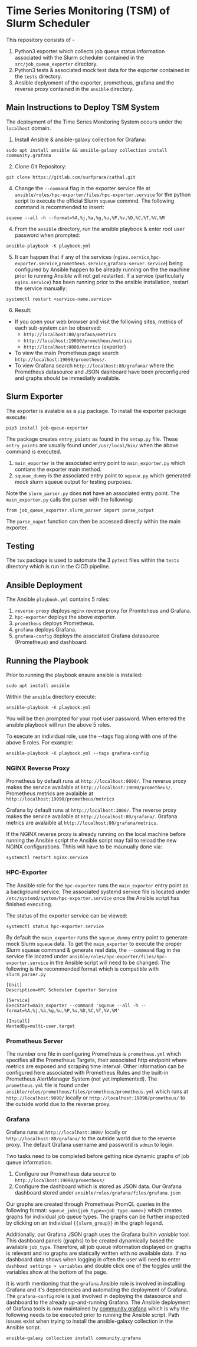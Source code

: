 # Time Series Monitoring (TSM) of Slurm Scheduler
This repository consists of -
1. Python3 exporter which collects job queue status information associated with the Slurm scheduler contained in the `src/job_queue_exporter` directory.
2. Python3 tests & associated mock test data for the exporter contained in the `tests` directory.
3. Ansible deplyoment of the exporter, prometheus, grafana and the reverse proxy contained in the `ansible` directory.

## Main Instructions to Deploy TSM System
The deployment of the Time Series Monitoring System occurs under the `localhost` domain.
1. Install Ansible & ansible-galaxy collection for Grafana:
```
sudo apt install ansible && ansible-galaxy collection install community.grafana
```
2. Clone Git Repository:
```
git clone https://gitlab.com/surfprace/cathal.git
```
4. Change the `--command` flag in the exporter service file at `ansible/roles/hpc-exporter/files/hpc-exporter.service` for the python script to execute the official Slurm `squeue` commnd. The following command is recommended to insert:
```
squeue --all -h --format=%A,%j,%a,%g,%u,%P,%v,%D,%C,%T,%V,%M
```
4. From the `ansible` directory, run the ansible playbook & enter root user password when prompted:
```
ansible-playbook -K playbook.yml
```
5. It can happen that if any of the services (`nginx.service`,`hpc-exporter.service`,`prometheus.service`,`grafana-server.service`) being configured by Ansible happen to be already running on the the machine prior to running Ansible will not get restarted. If a service (particularly `nginx.service`) has been running prior to the ansible installation, restart the service manually:
```
systemctl restart <service-name.service>
```
6. Result:
* If you open your web browser and visit the following sites, metrics of each sub-system can be observed:
    * `http://localhost:80/grafana/metrics`
    * `http://localhost:19090/prometheus/metrics`
    * `http://localhost:8000/metrics` (exporter)
* To view the main Prometheus page search `http://localhost:19090/prometheus/`.
* To view Grafana search `http://localhost:80/grafana/` where the Prometheus datasource and JSON dashboard have been preconfigured and graphs should be immediatly available.

## Slurm Exporter
The exporter is avalable as a `pip` package. To install the exporter package execute: 
```
pip3 install job-queue-exporter
```

The package creates `entry_points` as found in the `setup.py` file. These `entry_points` are usually found under `/usr/local/bin/` when the above command is executed.

1. `main_exporter` is the associated entry point to  `main_exporter.py` which contians the exporter main method.
2. `squeue_dummy` is the associated entry point to `squeue.py` which generated mock slurm squeue output for testing purposes.

Note the `slurm_parser.py` does **not** have an associated entry point. The `main_exporter.py` calls the parser with the following:
```
from job_queue_exporter.slurm_parser import parse_output
```
The `parse_ouput` function can then be accessed directly within the main exporter.

## Testing
The `tox` package is used to automate the 3 `pytest` files within the `tests` directory which is run in the CICD pipeline.

## Ansible Deployment
The Ansible `playbook.yml` contains 5 roles:
1. `reverse-proxy` deploys `nginx` reverse proxy for Promteheus and Grafana.
2. `hpc-exporter` deploys the above exporter.
3. `prometheus` deploys Prometheus.
4. `grafana` deploys Grafana.
5. `grafana-config` deploys the associated Grafana datasource (Prometheus) and dashboard.

## Running the Playbook
Prior to running the playbook ensure ansible is installed:
```
sudo apt install ansible
```
Within the `ansible` directory execute:
```
ansible-playbook -K playbook.yml
```
You will be then prompted for your root user password. When entered the ansible playbook will run the above 5 roles.

To execute an individual role, use the --tags flag along with one of the above 5 roles. For example:
```
ansible-playbook -K playbook.yml --tags grafana-config
```
### NGINX Reverse Proxy
Prometheus by default runs at `http://localhost:9090/`. The reverse proxy makes the service available at `http://localhost:19090/prometheus/`. Prometheus metrics are avalaible at `http://localhost:19090/prometheus/metrics`

Grafana by default runs at `http://localhost:3000/`. The reverse proxy makes the service available at `http://localhost:80/grafana/`. Grafana metrics are avalaible at `http://localhost:80/grafana/metrics`.

If the NGINX reverse proxy is already running on the local machine before running the Ansible script the Ansible script may fail to reload the new NGINX configurations. Thhis will have to be maunually done via:
```
systemctl restart nginx.service
```

### HPC-Exporter
The Ansible role for the `hpc-exporter` runs the `main_exporter` entry point as a background service. The associated systemd service file is located under `/etc/systemd/system/hpc-exporter.service` once the Ansible script has finished executing.

The status of the exporter service can be viewed:
```
systemctl status hpc-exporter.service
```

By default the `main_exporter` runs the `squeue_dummy` entry point to generate mock Slurm `squeue` data.
To get the `main_exporter` to execute the proper Slurm squeue command & generate real data, the `--commmand` flag in the service file located under `ansible/roles/hpc-exporter/files/hpc-exporter.service` in the Ansible script will need to be changed. The following is the recommended format which is compatible with `slurm_parser.py`
```
[Unit]
Description=HPC Scheduler Exporter Service

[Service]
ExecStart=main_exporter --command 'squeue --all -h --format=%A,%j,%a,%g,%u,%P,%v,%D,%C,%T,%V,%M'

[Install]
WantedBy=multi-user.target
```

### Prometheus Server
The number one file in configuring Prometheus is `prometheus.yml` which specifies all the Prometheus Targets, their associated http endpoint where metrics are exposed and scraping time interval. Other information can be configured here associated with Prometheus Rules and the built-in Prometheus AlertManager System (not yet implemented). The `prometheus.yml` file is found under `ansible/roles/prometheus/files/prometheus/prometheus.yml` which runs at `http://localhost:9090/` locally or `http://localhost:19090/prometheus/` to the outside world due to the reverse proxy.

### Grafana
Grafana runs at `http://localhost:3000/` locally or `http://localhost:80/grafana/` to the outside world due to the reverse proxy. The default Grafana username and password is `admin` to login.

Two tasks need to be completed before getting nice dynamic graphs of job queue information.
1. Configure our Prometheus data source to `http://localhost:19090/prometheus/`
2. Configure the dashboard which is stored as JSON data. Our Grafana dashboard stored under `ansible/roles/grafana/files/grafana.json`

Our graphs are created through Prometheus PromQL queries in the following format: `squeue_jobs{job_type=<job_type.name>}` which creates graphs for individual job queue types. The graphs can be further inspected by clicking on an individual `{{slurm_group}}` in the graph legend.

Additionally, our Grafana JSON graph uses the Grafana builtin *variable* tool. This dashboard panels (graphs) to be created dynamically based the available `job_type`. Therefore, all job queue information displayed on graphs is relevant and no graphs are statically written with no available data. If no dashboard data shows when logging in often the user will need to enter `dashboad settings > variables` and double click one of the toggles until the variables show at the bottom of the page.

It is worth mentioning that the `grafana` Ansible role is involved in installing Grafana and it's dependencies and automating the deployment of Grafana. The `grafana-config` role is just involved in deploying the datasource and dashboard to the already up-and-running Grafana. The Ansible deployment of Grafana tools is now maintained by [community.grafana](https://github.com/ansible-collections/community.grafana) which is why the following needs to be executed prior to running the Ansible script. Path issues exist when trying to install the ansible-galaxy collection in the Ansible script.
```
ansible-galaxy collection install community.grafana
```
